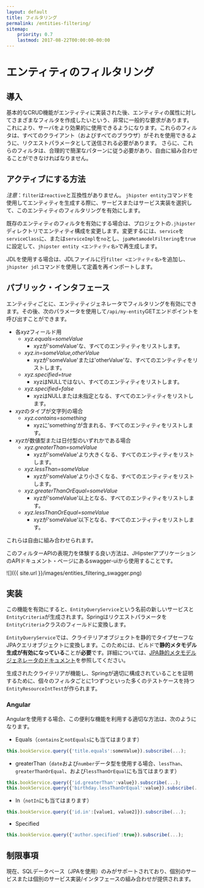 ```yaml
---
layout: default
title: フィルタリング
permalink: /entities-filtering/
sitemap:
    priority: 0.7
    lastmod: 2017-08-22T00:00:00-00:00
---
```


# <i class="fa fa-filter"></i> エンティティのフィルタリング

## 導入

基本的なCRUD機能がエンティティに実装された後、エンティティの属性に対してさまざまなフィルタを作成したいという、非常に一般的な要求があります。
これにより、サーバをより効果的に使用できるようになります。これらのフィルタは、すべてのクライアント（およびすべてのブラウザ）がそれを使用できるように、リクエストパラメータとして送信される必要があります。
さらに、これらのフィルタは、合理的で簡潔なパターンに従う必要があり、自由に組み合わせることができなければなりません。

## アクティブにする方法

_注意_：`filter`は`reactive`と互換性がありません。
`jhipster entity`コマンドを使用してエンティティを生成する際に、サービスまたはサービス実装を選択して、このエンティティのフィルタリングを有効にします。

既存のエンティティのフィルタを有効にする場合は、プロジェクトの`.jhipster`ディレクトリでエンティティ構成を変更します。変更するには、`service`を`serviceClass`に、または`serviceImpl`を`no`とし、`jpaMetamodelFiltering`を`true`に設定して、`jhipster entity <エンティティ名>`で再生成します。

JDLを使用する場合は、JDLファイルに行`filter <エンティティ名>`を追加し、`jhipster jdl`コマンドを使用して定義を再インポートします。

## パブリック・インタフェース

エンティティごとに、エンティティジェネレータでフィルタリングを有効にできます。その後、次のパラメータを使用して`/api/my-entity`GETエンドポイントを呼び出すことができます。

* 各*xyz*フィールド用
    * *xyz.equals=someValue*
        - xyzが'someValue'な、すべてのエンティティをリストします。
    * *xyz.in=someValue,otherValue*
        - xyzが'someValue'または'otherValue'な、すべてのエンティティをリストします。
    * *xyz.specified=true*
        - xyzはNULLではない、すべてのエンティティをリストします。
    * *xyz.specified=false*
        - xyzはNULLまたは未指定となる、すべてのエンティティをリストします。
* *xyz*のタイプが文字列の場合
    * *xyz.contains=something*
        - xyzに'something'が含まれる、すべてのエンティティをリストします。
* *xyz*が数値型または日付型のいずれかである場合
    * *xyz.greaterThan=someValue*
        - xyzが'someValue'より大きくなる、すべてのエンティティをリストします。
    * *xyz.lessThan=someValue*
        - xyzが'someValue'より小さくなる、すべてのエンティティをリストします。        
    * *xyz.greaterThanOrEqual=someValue*
        - xyzが'someValue'以上となる、すべてのエンティティをリストします。
    * *xyz.lessThanOrEqual=someValue*
        - xyzが'someValue'以下となる、すべてのエンティティをリストします。

これらは自由に組み合わせられます。

このフィルターAPIの表現力を体験する良い方法は、JHipsterアプリケーションのAPIドキュメント・ページにあるswagger-uiから使用することです。

![]({{ site.url }}/images/entities_filtering_swagger.png)

## 実装

この機能を有効にすると、`EntityQueryService`という名前の新しいサービスと`EntityCriteria`が生成されます。Springはリクエストパラメータを`EntityCriteria`クラスのフィールドに変換します。

`EntityQueryService`では、クライテリアオブジェクトを静的でタイプセーフなJPAクエリオブジェクトに変換します。このためには、ビルドで**静的メタモデル生成が有効になっている**ことが**必要**です。詳細については、[JPA静的メタモデルジェネレータのドキュメント](https://docs.jboss.org/hibernate/orm/current/userguide/html_single/Hibernate_User_Guide.html#tooling-modelgen)を参照してください。

生成されたクライテリアが機能し、Springが適切に構成されていることを証明するために、個々のフィルタごとに1つずつといった多くのテストケースを持つ`EntityResourceIntTest`が作られます。

### Angular

Angularを使用する場合、この便利な機能を利用する適切な方法は、次のようになります。

* Equals（`contains`と`notEquals`にも当てはまります）
```javascript
this.bookService.query({'title.equals':someValue}).subscribe(...);
```
* greaterThan（`date`および`number`データ型を使用する場合、`lessThan`、`greaterThanOrEqual`、および`lessThanOrEqual`にも当てはまります）
```javascript
this.bookService.query({'id.greaterThan':value}).subscribe(...);
this.bookService.query({'birthday.lessThanOrEqual':value}).subscribe(...);
```
* In（`notIn`にも当てはまります）
```javascript
this.bookService.query({'id.in':[value1, value2]}).subscribe(...);
```
* Specified
```javascript
this.bookService.query({'author.specified':true}).subscribe(...);
```

## 制限事項

現在、SQLデータベース（JPAを使用）のみがサポートされており、個別のサービスまたは個別のサービス実装/インタフェースの組み合わせが提供されます。
